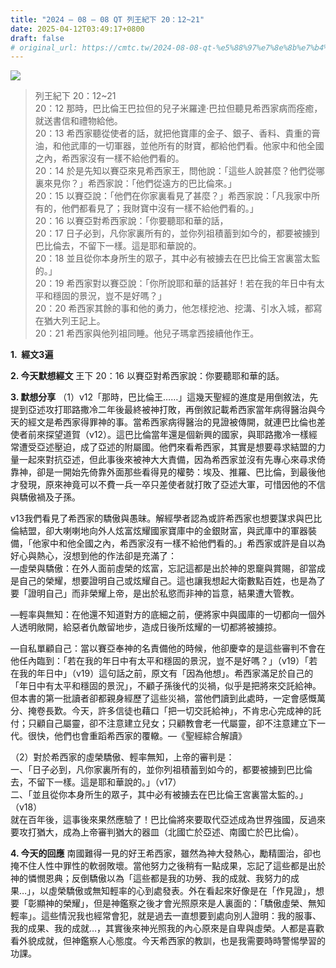 ```yaml
---
title: "2024 – 08 – 08 QT 列王紀下 20：12~21"
date: 2025-04-12T03:49:17+0800
draft: false
# original_url: https://cmtc.tw/2024-08-08-qt-%e5%88%97%e7%8e%8b%e7%b4%80%e4%b8%8b-20%ef%bc%9a1221
---
```


![](/images/qt.jpg)
> 列王紀下 20：12\~21  
> 20：12 那時，巴比倫王巴拉但的兒子米羅達‧巴拉但聽見希西家病而痊癒，就送書信和禮物給他。  
> 20：13 希西家聽從使者的話，就把他寶庫的金子、銀子、香料、貴重的膏油，和他武庫的一切軍器，並他所有的財寶，都給他們看。他家中和他全國之內，希西家沒有一樣不給他們看的。  
> 20：14 於是先知以賽亞來見希西家王，問他說：「這些人說甚麼？他們從哪裏來見你？」希西家說：「他們從遠方的巴比倫來。」  
> 20：15 以賽亞說：「他們在你家裏看見了甚麼？」希西家說：「凡我家中所有的，他們都看見了；我財寶中沒有一樣不給他們看的。」  
> 20：16 以賽亞對希西家說：「你要聽耶和華的話，  
> 20：17 日子必到，凡你家裏所有的，並你列祖積蓄到如今的，都要被擄到巴比倫去，不留下一樣。這是耶和華說的。  
> 20：18 並且從你本身所生的眾子，其中必有被擄去在巴比倫王宮裏當太監的。」  
> 20：19 希西家對以賽亞說：「你所說耶和華的話甚好！若在我的年日中有太平和穩固的景況，豈不是好嗎？」  
> 20：20 希西家其餘的事和他的勇力，他怎樣挖池、挖溝、引水入城，都寫在猶大列王記上。  
> 20：21 希西家與他列祖同睡。他兒子瑪拿西接續他作王。

**1.  經文3遍**

**2. 今天默想經文**
王下 20：16 以賽亞對希西家說：你要聽耶和華的話。

**3. 默想分享**
（1）v12「那時，巴比倫王……」這幾天聖經的進度是用倒敘法，先提到亞述攻打耶路撒冷二年後最終被神打敗，再倒敘記載希西家當年病得醫治與今天的經文是希西家得罪神的事。當希西家病得醫治的見證被傳開，就連巴比倫也差使者前來探望道賀（v12）。這巴比倫當年還是個新興的國家，與耶路撒冷一樣經常遭受亞述壓迫，成了亞述的附屬國。他們來看希西家，其實是想要尋求結盟的力量一起來對抗亞述，但此事後來被神大大責備，因為希西家並沒有先專心來尋求倚靠神，卻是一開始先倚靠外面那些看得見的權勢：埃及、推羅、巴比倫，到最後他才發現，原來神竟可以不費一兵一卒只差使者就打敗了亞述大軍，可惜因他的不信與驕傲禍及子孫。

v13我們看見了希西家的驕傲與愚昧。解經學者認為或許希西家也想要謀求與巴比倫結盟，卻大喇喇地向外人炫富炫耀國家寶庫中的金銀財富，與武庫中的軍器裝備，「他家中和他全國之內，希西家沒有一樣不給他們看的。」希西家或許是自以為好心與熱心，沒想到他的作法卻是充滿了：  
—虛榮與驕傲：在外人面前虛榮的炫富，忘記這都是出於神的恩竉與賞賜，卻當成是自己的榮耀，想要證明自己或炫耀自己。這也讓我想起大衛數點百姓，也是為了要「證明自己」而非榮耀上帝，是出於私慾而非神的旨意，結果遭大管教。

—輕率與無知：在他還不知道對方的底細之前，便將家中與國庫的一切都向一個外人透明敞開，給惡者仇敵留地步，造成日後所炫耀的一切都將被擄掠。

—自私單顧自己：當以賽亞奉神的名責備他的時候，他卻慶幸的是這些審判不會在他任內臨到：「若在我的年日中有太平和穩固的景況，豈不是好嗎？」（v19）「若在我的年日中」（v19）這句話之前，原文有「因為他想」。希西家滿足於自己的「年日中有太平和穩固的景況」，不顧子孫後代的災禍，似乎是把將來交託給神。但本書的第一批讀者卻都親身經歷了這些災禍，當他們讀到此處時，一定會感慨萬分、掩卷長歎。今天，許多信徒也藉口「把一切交託給神」，不肯忠心完成神的託付；只顧自己屬靈，卻不注意建立兒女；只顧教會老一代屬靈，卻不注意建立下一代。很快，他們也會重蹈希西家的覆轍。—《聖經綜合解讀》

（2）對於希西家的虛榮驕傲、輕率無知，上帝的審判是：  
一、「日子必到，凡你家裏所有的，並你列祖積蓄到如今的，都要被擄到巴比倫去，不留下一樣。這是耶和華說的。」（v17）  
二、「並且從你本身所生的眾子，其中必有被擄去在巴比倫王宮裏當太監的。」（v18）  
就在百年後，這事後來果然應驗了！巴比倫將來要取代亞述成為世界強國，反過來要攻打猶大，成為上帝審判猶大的器皿（北國亡於亞述、南國亡於巴比倫）。

**4. 今天的回應**
南國難得一見的好王希西家，雖然為神大發熱心，勵精圖治，卻也掩不住人性中罪性的軟弱敗壞。當他努力之後稍有一點成果，忘記了這些都是出於神的憐憫恩典；反倒驕傲以為「這些都是我的功勞、我的成就、我努力的成果…」，以虛榮驕傲或無知輕率的心到處發表。外在看起來好像是在「作見證」，想要「彰顯神的榮耀」，但是神鑑察之後才會光照原來是人裏面的：「驕傲虛榮、無知輕率」。這些情況我也經常會犯，就是過去一直想要到處向別人證明：我的服事、我的成果、我的成就…，其實後來神光照我的內心原來是自卑與虛榮。人都是喜歡看外貌成就，但神鑑察人心態度。今天希西家的教訓，也是我需要時時警惕學習的功課。
